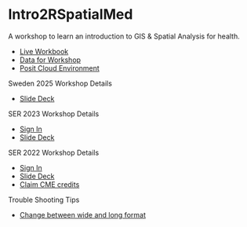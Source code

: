 # Intro2RSpatialMed

A workshop to learn an introduction to GIS & Spatial Analysis for health. 

- [Live Workbook](https://makosak.github.io/Intro2RSpatialMed)
- [Data for Workshop](https://github.com/Makosak/Intro2RSpatialMed/tree/main/data)
- [Posit Cloud Environment](https://posit.cloud/content/6095690)

Sweden 2025 Workshop Details
- [Slide Deck](https://docs.google.com/presentation/d/1FDbxNdHZ4D75wRWKchArLYSGatzgEsDDJr2S2EzCfHs/edit?usp=sharing)

SER 2023 Workshop Details

- [Sign In](https://docs.google.com/forms/d/1eUL4kHaujNVgLnlmSA9zRkSVLp-s1OPoAIls0_gDDEc/edit)
- [Slide Deck](https://docs.google.com/presentation/d/1Og-RmBloA2_thTKQIP9dAfVMBf_tS39U1V6ZlbVLWrY/edit#slide=id.p)

SER 2022 Workshop Details

- [Sign In](https://docs.google.com/forms/d/e/1FAIpQLSf_TC0sxXDriCbnRtol6exTMzRZTugSMoctoz1uu0cijnktAQ/viewform)
- [Slide Deck](https://docs.google.com/presentation/d/1c1RirI9Jk_Pk99n2nuCIFZYoeBRzfHat6nR6-ZQGhrI/edit?usp=sharing)
- [Claim CME credits](https://cme.uchicago.edu/SpatialAnalysis22)

Trouble Shooting Tips
- [Change between wide and long format](http://www.cookbook-r.com/Manipulating_data/Converting_data_between_wide_and_long_format/)
